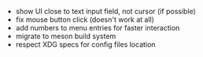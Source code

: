 * show UI close to text input field, not cursor (if possible)
* fix mouse button click (doesn't work at all)
* add numbers to menu entries for faster interaction
* migrate to meson build system
* respect XDG specs for config files location
